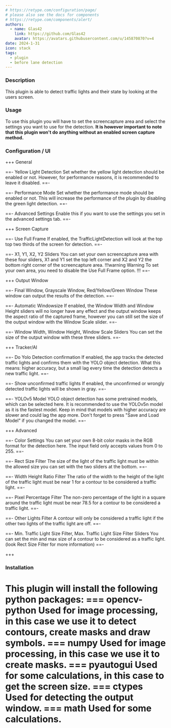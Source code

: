 ```yaml
---
# https://retype.com/configuration/page/
# please also see the docs for components 
# https://retype.com/components/alert/
authors: 
  - name: Glas42
    link: https://github.com/Glas42
    avatar: https://avatars.githubusercontent.com/u/145870870?v=4
date: 2024-1-31
icon: stack
tags:
  - plugin
  - before lane detection
---
```


### Description
This plugin is able to detect traffic lights and their state by looking at the users screen.

### Usage
To use this plugin you will have to set the screencapture area and select the settings you want to use for the detection. 
**It is however important to note that this plugin won't do anything without an enabled screen capture method.**

### Configuration / UI

+++ General

==- Yellow Light Detection
Set whether the yellow light detection should be enabled or not. However, for performance reasons, it is recommended to leave it disabled.
==-

==- Performance Mode
Set whether the performance mode should be enabled or not. This will increase the performance of the plugin by disabling the green light detection.
==-

==- Advanced Settings
Enable this if you want to use the settings you set in the advanced settings tab.
==-


+++ Screen Capture

==- Use Full Frame
If enabled, the TrafficLightDetection will look at the top top two thirds of the screen for detection.
==-

==- X1, Y1, X2, Y2 Sliders
You can set your own screencapture area with these four sliders, X1 and Y1 set the top left corner and X2 and Y2 the bottom right corner of the screencapture area.
!!!warning Warning
To set your own area, you need to disable the Use Full Frame option.
!!!
==-


+++ Output Window

==- Final Window, Grayscale Window, Red/Yellow/Green Window
These window can output the results of the detection.
==-

==- Automatic Windowsize
If enabled, the Window Width and Window Height sliders will no longer have any effect and the output window keeps the aspect ratio of the captured frame, however you can still set the size of the output window with the Window Scale slider.
==-

==- Window Width, Window Height, Window Scale Sliders
You can set the size of the output window with these three sliders.
==-


+++ Tracker/AI

==- Do Yolo Detection confirmation
If enabled, the app tracks the detected traffic lights and confirms them with the YOLO object detection.
What this means: higher accuracy, but a small lag every time the detection detects a new traffic light.
==-

==- Show unconfirmed traffic lights
If enabled, the unconfirmed or wrongly detected traffic lights will be shown in gray.
==-

==- YOLOv5 Model
YOLO object detection has some pretrained models, which can be selected here. It is recommended to use the YOLOv5n model as it is the fastest model. Keep in mind that models with higher accuracy are slower and could lag the app more.
Don't forget to press "Save and Load Model" if you changed the model.
==-


+++ Advanced

==- Color Settings
You can set your own 8-bit color masks in the RGB format for the detection here. The input field only accepts values from 0 to 255.
==-

==- Rect Size Filter
The size of the light of the traffic light must be within the allowed size you can set with the two sliders at the bottom.
==-

==- Width Height Ratio Filter
The ratio of the width to the height of the light of the traffic light must be near 1 for a contour to be considered a traffic light.
==-

==- Pixel Percentage Filter
The non-zero percentage of the light in a square around the traffic light must be near 78.5 for a contour to be considered a traffic light.
==-

==- Other Lights Filter
A contour will only be considered a traffic light if the other two lights of the traffic light are off.
==-

==- Min. Traffic Light Size Filter, Max. Traffic Light Size Filter Sliders
You can set the min and max size of a contour to be considered as a traffic light.
(look Rect Size Filter for more information)
==-

+++


### Installation
This plugin will install the following python packages:
=== opencv-python
Used for image processing, in this case we use it to detect contours, create masks and draw symbols.
=== numpy
Used for image processing, in this case we use it to create masks.
=== pyautogui
Used for some calculations, in this case to get the screen size.
=== ctypes
Used for detecting the output window.
=== math
Used for some calculations.
===